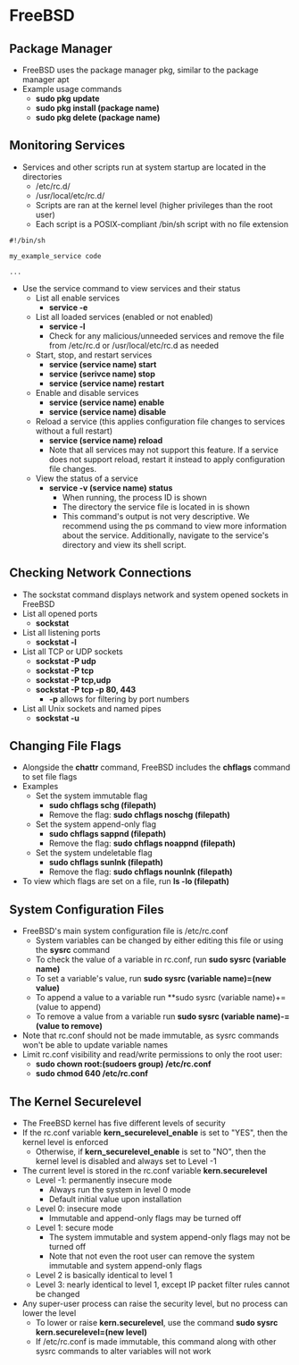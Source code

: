 # FreeBSD

## Package Manager
- FreeBSD uses the package manager pkg, similar to the package manager apt
- Example usage commands
	- **sudo pkg update**
	- **sudo pkg install (package name)**
	- **sudo pkg delete (package name)**

## Monitoring Services
- Services and other scripts run at system startup are located in the directories
	- /etc/rc.d/ 
	- /usr/local/etc/rc.d/
	- Scripts are ran at the kernel level (higher privileges than the root user)
	- Each script is a POSIX-compliant /bin/sh script with no file extension
```
#!/bin/sh

my_example_service code

...
```
- Use the service command to view services and their status
	- List all enable services
		- **service -e**
	- List all loaded services (enabled or not enabled)
		- **service -l**
		- Check for any malicious/unneeded services and remove the file from /etc/rc.d or /usr/local/etc/rc.d as needed
	- Start, stop, and restart services
		- **service (service name) start**
		- **service (serivce name) stop**
		- **service (service name) restart**
	- Enable and disable services
		- **service (service name) enable**
		- **service (service name) disable**
	- Reload a service (this applies configuration file changes to services without a full restart)
		- **service (service name) reload**
		- Note that all services may not support this feature. If a service does not support reload, restart it instead to apply configuration file changes.
	- View the status of a service
		- **service -v (service name) status**
			- When running, the process ID is shown
			- The directory the service file is located in is shown
			- This command's output is not very descriptive. We recommend using the ps command to view more information about the service. Additionally, navigate to the service's directory and view its shell script.

## Checking Network Connections
- The sockstat command displays network and system opened sockets in FreeBSD
- List all opened ports
	- **sockstat**
- List all listening ports
	- **sockstat -l**
- List all TCP or UDP sockets
	- **sockstat -P udp**
	- **sockstat -P tcp**
	- **sockstat -P tcp,udp**
	- **sockstat -P tcp -p 80, 443** 
		- **-p** allows for filtering by port numbers
- List all Unix sockets and named pipes
	- **sockstat -u**

## Changing File Flags
- Alongside the **chattr** command, FreeBSD includes the **chflags** command to set file flags
- Examples
	- Set the system immutable flag
		- **sudo chflags schg (filepath)**
		- Remove the flag: **sudo chflags noschg (filepath)**
	- Set the system append-only flag
		- **sudo chflags sappnd (filepath)**
		- Remove the flag: **sudo chflags noappnd (filepath)**
	- Set the system undeletable flag
		- **sudo chflags sunlnk (filepath)**
		- Remove the flag: **sudo chflags nounlnk (filepath)**
- To view which flags are set on a file, run **ls -lo (filepath)**

## System Configuration Files
- FreeBSD's main system configuration file is /etc/rc.conf
	- System variables can be changed by either editing this file or using the **sysrc** command
	- To check the value of a variable in rc.conf, run **sudo sysrc (variable name)**
	- To set a variable's value, run **sudo sysrc (variable name)=(new value)**
	- To append a value to a variable run **sudo sysrc (variable name)+=(value to append)
	- To remove a value from a variable run **sudo sysrc (variable name)-=(value to remove)**
- Note that rc.conf should not be made immutable, as sysrc commands won't be able to update variable names
- Limit rc.conf visibility and read/write permissions to only the root user:
	- **sudo chown root:(sudoers group) /etc/rc.conf**
	- **sudo chmod 640 /etc/rc.conf**

## The Kernel Securelevel
- The FreeBSD kernel has five different levels of security
- If the rc.conf variable **kern_securelevel_enable** is set to "YES", then the kernel level is enforced
	- Otherwise, if **kern_securelevel_enable** is set to "NO", then the kernel level is disabled and always set to Level -1
- The current level is stored in the rc.conf variable **kern.securelevel**
	- Level -1: permanently insecure mode
		- Always run the system in level 0 mode
		- Default initial value upon installation
	- Level 0: insecure mode
		- Immutable and append-only flags may be turned off
	- Level 1: secure mode
		- The system immutable and system append-only flags may not be turned off
		- Note that not even the root user can remove the system immutable and system append-only flags
	- Level 2 is basically identical to level 1
	- Level 3: nearly identical to level 1, except IP packet filter rules cannot be changed
- Any super-user process can raise the security level, but no process can lower the level
	- To lower or raise **kern.securelevel**, use the command **sudo sysrc kern.securelevel=(new level)**
	- If /etc/rc.conf is made immutable, this command along with other sysrc commands to alter variables will not work

